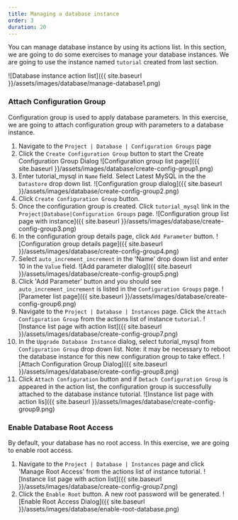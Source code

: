 ```yaml
---
title: Managing a database instance
order: 3
duration: 20
---
```


You can manage database instance by using its actions list. In this section, we are going to do some exercises to manage your database instances.  We are going to use the instance named `tutorial` created from last section.

![Database instance action list]({{ site.baseurl }}/assets/images/database/manage-database1.png)

### Attach Configuration Group

Configuration group is used to apply database parameters. In this exercise, we are going to attach configuration group with parameters to a database instance.

1. Navigate to the `Project | Database | Configuration Groups` page
1. Click the `Create Configuration Group` button to start the Create Configuration Group Dialog
![Configuration group list page]({{ site.baseurl }}/assets/images/database/create-config-group1.png)
1. Enter tutorial_mysql in `Name` field. Select Latest MySQL in the the `Datastore` drop down list.
![Configuration group dialog]({{ site.baseurl }}/assets/images/database/create-config-group2.png)
1. Click `Create Configuration Group` button.
1. Once the configuration group is created. Click `tutorial_mysql` link in the `Project|Database|Configuration Groups` page.
![Configuration group list page with instance]({{ site.baseurl }}/assets/images/database/create-config-group3.png) 
1. In the configuration group details page, click `Add Parameter` button.
![Configuration group details page]({{ site.baseurl }}/assets/images/database/create-config-group4.png) 
1. Select `auto_increment_increment` in the 'Name' drop down list and enter 10 in the `Value` field.
![Add parameter dialog]({{ site.baseurl }}/assets/images/database/create-config-group5.png)
1. Click 'Add Parameter' button and you should see `auto_increment_increment` is listed in the `Configuration Groups` page.
![Parameter list page]({{ site.baseurl }}/assets/images/database/create-config-group6.png)
1. Navigate to the `Project | Database | Instances` page. Click the `Attach Configuration Group` from the actions list of instance `tutorial`.
![Instance list page with action list]({{ site.baseurl }}/assets/images/database/create-config-group7.png)
1. In the `Upgrade Database Instance` dialog, select tutorial_mysql from `Configuration Group` drop down list. Note: it may be necessary to reboot the database instance for this new configuration group to take effect.
![Attach Configuration Group Dialog]({{ site.baseurl }}/assets/images/database/create-config-group8.png)
1. Click `Attach Configuration` button and if `Detach Configuration Group` is appeared in the action list, the configuration group is successfully attached to the database instance tutorial.
![Instance list page with action lis]({{ site.baseurl }}/assets/images/database/create-config-group9.png)

### Enable Database Root Access

By default, your database has no root access. In this exercise, we are going to enable root access.

1. Navigate to the `Project | Database | Instances` page and click 'Manage Root Access' from the actions list of instance tutorial.
![Instance list page with action list]({{ site.baseurl }}/assets/images/database/create-config-group7.png)
1. Click the `Enable Root` button. A new root password will be generated.
![Enable Root Access Dialog]({{ site.baseurl }}/assets/images/database/enable-root-database.png)
